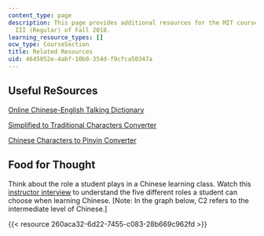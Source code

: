 ```yaml
---
content_type: page
description: This page provides additional resources for the MIT course 21G.103 Chinese
  III (Regular) of Fall 2018.
learning_resource_types: []
ocw_type: CourseSection
title: Related Resources
uid: 4645052e-4abf-10b0-354d-f9cfca50347a
---
```


Useful ReSources
----------------

[Online Chinese-English Talking Dictionary](https://www.yellowbridge.com/chinese/)

[Simplified to Traditional Characters Converter](https://www.chinese-tools.com/tools/converter-simptrad.html)

[Chinese Characters to Pinyin Converter](https://www.purpleculture.net/chinese-pinyin-converter/)

Food for Thought
----------------

Think about the role a student plays in a Chinese learning class. Watch this [instructor interview](/courses/21g-101-chinese-i-regular-fall-2014/resources/motivating-students) to understand the five different roles a student can choose when learning Chinese. \[Note: In the graph below, C2 refers to the intermediate level of Chinese.\]

{{< resource 260aca32-6d22-7455-c083-28b669c962fd >}}